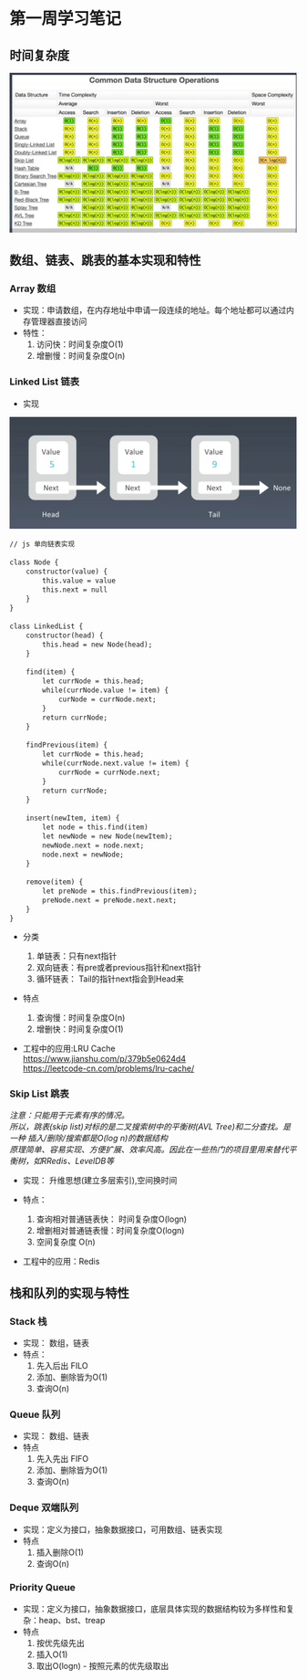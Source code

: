 # 第一周学习笔记
## 时间复杂度
![时间复杂度](https://github.com/Simona0769/algorithm010/blob/master/Week01/assets/images/complexity.png)
## 数组、链表、跳表的基本实现和特性
### Array 数组
* 实现：申请数组，在内存地址中申请一段连续的地址。每个地址都可以通过内存管理器直接访问
* 特性：  
    1. 访问快：时间复杂度O(1)
    2. 增删慢：时间复杂度O(n)

### Linked List 链表
* 实现

![Linked List](https://github.com/Simona0769/algorithm010/blob/master/Week01/assets/images/LinkedList.jpg)

```
// js 单向链表实现

class Node {
    constructor(value) {
        this.value = value
        this.next = null
    }
}

class LinkedList {
    constructor(head) {
        this.head = new Node(head);
    }

    find(item) {
        let currNode = this.head;
        while(currNode.value != item) {
            curNode = currNode.next;
        }
        return currNode;
    }
    
    findPrevious(item) {
        let currNode = this.head;
        while(currNode.next.value != item) {
            currNode = currNode.next;
        }
        return currNode;
    }

    insert(newItem, item) {
        let node = this.find(item)
        let newNode = new Node(newItem);
        newNode.next = node.next;
        node.next = newNode;
    }

    remove(item) {
        let preNode = this.findPrevious(item);
        preNode.next = preNode.next.next;
    }
}
```
* 分类
    1. 单链表：只有next指针
    2. 双向链表：有pre或者previous指针和next指针
    3. 循环链表： Tail的指针next指会到Head来

* 特点
    1. 查询慢：时间复杂度O(n)
    2. 增删快：时间复杂度O(1)

* 工程中的应用:LRU Cache  
    <https://www.jianshu.com/p/379b5e0624d4>  
    <https://leetcode-cn.com/problems/lru-cache/>

### Skip List 跳表
*注意：只能用于元素有序的情况。*   
*所以，跳表(skip list)对标的是二叉搜索树中的平衡树(AVL Tree)和二分查找。是一种 插入/删除/搜索都是O(log n)的数据结构*    
*原理简单、容易实现、方便扩展、效率风高。因此在一些热门的项目里用来替代平衡树，如RRedis、LevelDB等*

* 实现： 升维思想(建立多层索引),空间换时间
* 特点：
    1. 查询相对普通链表快： 时间复杂度O(logn)
    2. 增删相对普通链表慢：时间复杂度O(logn)
    3. 空间复杂度 O(n)

* 工程中的应用：Redis

## 栈和队列的实现与特性
### Stack 栈
* 实现： 数组，链表
* 特点：
    1. 先入后出 FILO
    2. 添加、删除皆为O(1)
    3. 查询O(n)

### Queue 队列
* 实现： 数组、链表
* 特点
    1. 先入先出 FIFO
    2. 添加、删除皆为O(1)
    3. 查询O(n)

### Deque 双端队列
* 实现：定义为接口，抽象数据接口，可用数组、链表实现
* 特点
    1. 插入删除O(1)
    2. 查询O(n)

### Priority Queue
* 实现：定义为接口，抽象数据接口，底层具体实现的数据结构较为多样性和复杂：heap、bst、treap
* 特点
    1. 按优先级先出
    2. 插入O(1)
    3. 取出O(logn) - 按照元素的优先级取出